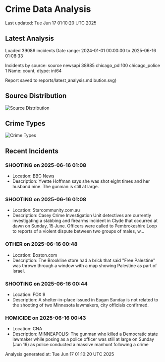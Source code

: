 # Crime Data Analysis
Last updated: Tue Jun 17 01:10:20 UTC 2025

## Latest Analysis

Loaded 39086 incidents
Date range: 2024-01-01 00:00:00 to 2025-06-16 01:08:33

Incidents by source:
source
newsapi           38985
chicago_pd          100
chicago_police        1
Name: count, dtype: int64

Report saved to reports/latest_analysis.md
bution.svg)

## Source Distribution
![Source Distribution](images/source_distribution.svg)

## Crime Types
![Crime Types](images/crime_types.svg)

## Recent Incidents

### SHOOTING on 2025-06-16 01:08
- Location: BBC News
- Description: Yvette Hoffman says she was shot eight times and her husband nine. The gunman is still at large.


### SHOOTING on 2025-06-16 01:08
- Location: Starcommunity.com.au
- Description: Casey Crime Investigation Unit detectives are currently investigating a stabbing and firearms incident in Clyde that occurred at dawn on Sunday, 15 June. Officers were called to Pembrokeshire Loop to reports of a violent dispute between two groups of males, w…


### OTHER on 2025-06-16 00:48
- Location: Boston.com
- Description: The Brookline store had a brick that said "Free Palestine" was thrown through a window with a map showing Palestine as part of Israel.


### SHOOTING on 2025-06-16 00:44
- Location: FOX 9
- Description: A shelter-in-place issued in Eagan Sunday is not related to the shooting of two Minnesota lawmakers, city officials confirmed.


### HOMICIDE on 2025-06-16 00:43
- Location: CNA
- Description: MINNEAPOLIS: The gunman who killed a Democratic state lawmaker while posing as a police officer was still at large on Sunday (Jun 16) as police conducted a massive manhunt following a crime

Analysis generated at: Tue Jun 17 01:10:20 UTC 2025
